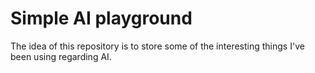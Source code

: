 # Simple AI playground

The idea of this repository is to store some of the interesting things I've been using regarding AI.